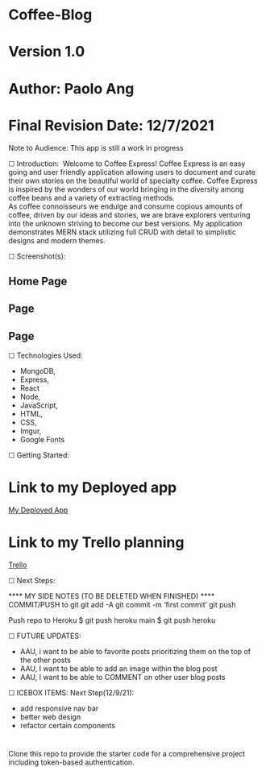 # Coffee-Blog
# Version 1.0
# Author: Paolo Ang 
# Final Revision Date: 12/7/2021

Note to Audience: This app is still a work in progress 

☐ Introduction: 
Welcome to Coffee Express!  Coffee Express is an easy going and user friendly application allowing users to document and curate their own stories on the beautiful world of specialty coffee.   Coffee Express is inspired by the wonders of our world bringing in the diversity among coffee beans and a variety of extracting methods.  
As coffee connoisseurs we endulge and consume copious amounts of coffee, driven by our ideas and stories, we are brave explorers venturing into the unknown striving to become our best versions.  My application demonstrates MERN stack utilizing full CRUD with detail to simplistic designs and modern themes.

☐ Screenshot(s): 
## Home Page ##
<!-- ![workout-program](https://i.imgur.com/N9wBT3P.png) -->
## Page ##
<!-- ![workout-program](https://i.imgur.com/Z3EBwfJ.png) -->
## Page ##
<!-- ![workout-program](https://i.imgur.com/eCWBIYO.png) -->




☐ Technologies Used: 
- MongoDB,
- Express,
- React
- Node, 
- JavaScript,
- HTML, 
- CSS, 
- Imgur,
- Google Fonts

☐ Getting Started: 
# Link to my Deployed app
[My Deployed App](https://coffee-express-blog.herokuapp.com/)
# Link to my Trello planning
[Trello](https://trello.com/b/NYQg7M1T/coffee-blog-post)



☐ Next Steps:


**** MY SIDE NOTES (TO BE DELETED WHEN FINISHED) ****
COMMIT/PUSH to git
git add -A
git commit -m ‘first commit’
git push

Push repo to Heroku
$ git push heroku main
$ git push heroku

☐ FUTURE UPDATES:
- AAU, i want to be able to favorite posts prioritizing them on the top of the other posts
- AAU, I want to be able to add an image within the blog post
- AAU, I want to be able to COMMENT on other user blog posts


☐ ICEBOX ITEMS:
Next Step(12/9/21): 
- add responsive nav bar
- better web design
- refactor certain components










#
Clone this repo to provide the starter code for a comprehensive project including token-based authentication.